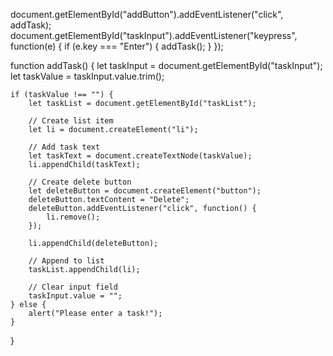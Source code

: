 document.getElementById("addButton").addEventListener("click", addTask);
document.getElementById("taskInput").addEventListener("keypress", function(e) {
    if (e.key === "Enter") {
        addTask();
    }
});

function addTask() {
    let taskInput = document.getElementById("taskInput");
    let taskValue = taskInput.value.trim();

    if (taskValue !== "") {
        let taskList = document.getElementById("taskList");

        // Create list item
        let li = document.createElement("li");

        // Add task text
        let taskText = document.createTextNode(taskValue);
        li.appendChild(taskText);

        // Create delete button
        let deleteButton = document.createElement("button");
        deleteButton.textContent = "Delete";
        deleteButton.addEventListener("click", function() {
            li.remove();
        });

        li.appendChild(deleteButton);

        // Append to list
        taskList.appendChild(li);

        // Clear input field
        taskInput.value = "";
    } else {
        alert("Please enter a task!");
    }
}
